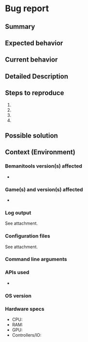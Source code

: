 # Bug report

## Summary

<!--- Provide a general summary of the issue in the Title above -->

## Expected behavior

<!--- Tell us what should happen -->

## Current behavior

<!--- Tell us what happens instead of the expected behavior -->

## Detailed Description

<!--- Provide a detailed description of the issue. Include links to screenshots or videos if
necessary -->

## Steps to reproduce

<!-- Try running the game with a default configuration as well. If that also causes issues, please point that out here in the report. This might speed up the debugging process.-->

<!--- Provide a detailed step by step description how to reproduce this issue -->
1.
2.
3.
4.

## Possible solution

<!--- Not obligatory, but suggest a fix/reason for the bug, -->

## Context (Environment)

### Bemanitools version(s) affected

* <!--- Add one or multiple versions as a bullet list -->

### Game(s) and version(s) affected

* <!--- Add one or multiple game versions as a bullet list -->

### Log output

See attachment.

<!---
Provide FULL log output, e.g. inject.log or launcher.log. Please do not guess which things
are relevant or not. Without knowing, you might leave out things that are relevant for the developers. You have to enable log output explicitly if not done already. 

For inject.exe and launcher.exe, add `-Y logfile.log` to the command line args to output to a file, e.g. `gamestart.bat -Y logfile.log`.

!!!!!!
REMOVE ANY SENSITIVE DATA LIKE PCBIDS OR DEVICE NAMES BY REPLACING IT THEM WITH

[REDACTED]

BEFORE UPLOADING/POSTING ANY LOG DATA!!!

Use the search and replace feature of any kind of text editor.
!!!!!!
-->

### Configuration files

See attachment.

<!--- Provide any configuration files that you used, e.g. iidxhook-XX.conf. This file is located in
the same directory as launcher.exe or inject.exe. 

!!!!!!
REMOVE ANY SENSITIVE DATA LIKE PCBIDS OR DEVICE NAMES BY REPLACING IT THEM WITH

[REDACTED]

BEFORE UPLOADING/POSTING ANY LOG DATA!!!

Use the search and replace feature of any kind of text editor.
!!!!!!
-->

### Command line arguments

<!--- Provide how you run the game from the command line, e.g. which gamestart.bat you used and any
additional arguments that you provided to it. Also provide the contents of the gamestart.bat you
used if you altered it. -->

### APIs used

* <!--- List all APIs you used as a bullet list, e.g. iidxio-keyboard, eamio-keyboard -->

### OS version

<!--- Provide the version of Windows you used with whatever update/build identifier -->

### Hardware specs

* CPU: <!--- Insert, e.g. Core i7 2600k 3.20ghz -->
* RAM: <!--- Insert, e.g. 16 GB -->
* GPU: <!--- Insert, e.g. Nvidia GeForce GTX 970, 4GB -->
* Controllers/IO: <!--- Insert, e.g. DJ Dao RE over USB -->
